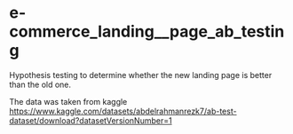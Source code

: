# e-commerce_landing__page_ab_testing

Hypothesis testing to determine whether the new landing page is better than the old one.

The data was taken from kaggle https://www.kaggle.com/datasets/abdelrahmanrezk7/ab-test-dataset/download?datasetVersionNumber=1
